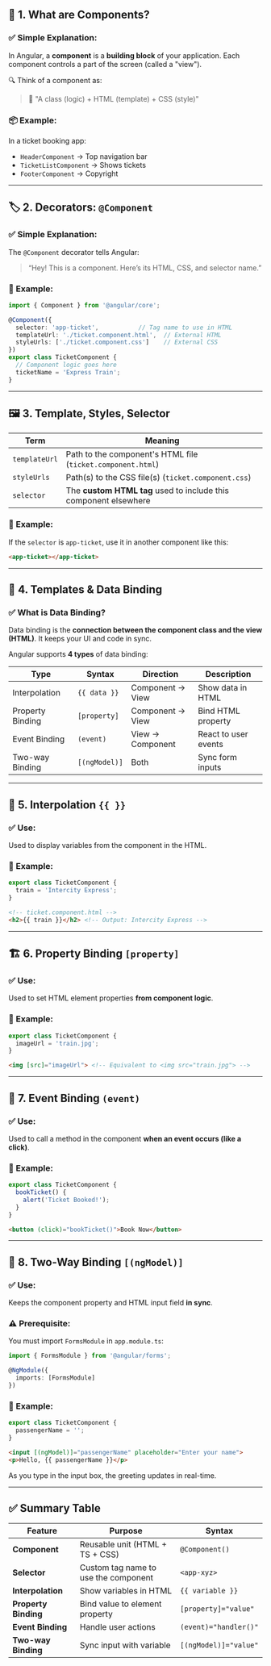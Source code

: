 ## 🧩 1. **What are Components?**

### ✅ Simple Explanation:

In Angular, a **component** is a **building block** of your application. Each component controls a part of the screen (called a "view").

🔍 Think of a component as:

> 💬 "A class (logic) + HTML (template) + CSS (style)"

### 📦 Example:

In a ticket booking app:

* `HeaderComponent` → Top navigation bar
* `TicketListComponent` → Shows tickets
* `FooterComponent` → Copyright

---

## 🏷️ 2. **Decorators: `@Component`**

### ✅ Simple Explanation:

The `@Component` decorator tells Angular:

> “Hey! This is a component. Here’s its HTML, CSS, and selector name.”

### 🧠 Example:

```ts
import { Component } from '@angular/core';

@Component({
  selector: 'app-ticket',           // Tag name to use in HTML
  templateUrl: './ticket.component.html',  // External HTML
  styleUrls: ['./ticket.component.css']    // External CSS
})
export class TicketComponent {
  // Component logic goes here
  ticketName = 'Express Train';
}
```

---

## 🖼️ 3. **Template, Styles, Selector**

| Term          | Meaning                                                          |
| ------------- | ---------------------------------------------------------------- |
| `templateUrl` | Path to the component's HTML file (`ticket.component.html`)      |
| `styleUrls`   | Path(s) to the CSS file(s) (`ticket.component.css`)              |
| `selector`    | The **custom HTML tag** used to include this component elsewhere |

### 🧠 Example:

If the `selector` is `app-ticket`, use it in another component like this:

```html
<app-ticket></app-ticket>
```

---

## 🔗 4. **Templates & Data Binding**

### ✅ What is Data Binding?

Data binding is the **connection between the component class and the view (HTML)**. It keeps your UI and code in sync.

Angular supports **4 types** of data binding:

| Type             | Syntax        | Direction        | Description          |
| ---------------- | ------------- | ---------------- | -------------------- |
| Interpolation    | `{{ data }}`  | Component → View | Show data in HTML    |
| Property Binding | `[property]`  | Component → View | Bind HTML property   |
| Event Binding    | `(event)`     | View → Component | React to user events |
| Two-way Binding  | `[(ngModel)]` | Both             | Sync form inputs     |

---

## 🧾 5. **Interpolation `{{ }}`**

### ✅ Use:

Used to display variables from the component in the HTML.

### 🧠 Example:

```ts
export class TicketComponent {
  train = 'Intercity Express';
}
```

```html
<!-- ticket.component.html -->
<h2>{{ train }}</h2> <!-- Output: Intercity Express -->
```

---

## 🏗️ 6. **Property Binding `[property]`**

### ✅ Use:

Used to set HTML element properties **from component logic**.

### 🧠 Example:

```ts
export class TicketComponent {
  imageUrl = 'train.jpg';
}
```

```html
<img [src]="imageUrl"> <!-- Equivalent to <img src="train.jpg"> -->
```

---

## 🎯 7. **Event Binding `(event)`**

### ✅ Use:

Used to call a method in the component **when an event occurs (like a click)**.

### 🧠 Example:

```ts
export class TicketComponent {
  bookTicket() {
    alert('Ticket Booked!');
  }
}
```

```html
<button (click)="bookTicket()">Book Now</button>
```

---

## 🔁 8. **Two-Way Binding `[(ngModel)]`**

### ✅ Use:

Keeps the component property and HTML input field **in sync**.

### ⚠️ Prerequisite:

You must import `FormsModule` in `app.module.ts`:

```ts
import { FormsModule } from '@angular/forms';

@NgModule({
  imports: [FormsModule]
})
```

### 🧠 Example:

```ts
export class TicketComponent {
  passengerName = '';
}
```

```html
<input [(ngModel)]="passengerName" placeholder="Enter your name">
<p>Hello, {{ passengerName }}</p>
```

As you type in the input box, the greeting updates in real-time.

---

## ✅ Summary Table

| Feature              | Purpose                              | Syntax                |
| -------------------- | ------------------------------------ | --------------------- |
| **Component**        | Reusable unit (HTML + TS + CSS)      | `@Component()`        |
| **Selector**         | Custom tag name to use the component | `<app-xyz>`           |
| **Interpolation**    | Show variables in HTML               | `{{ variable }}`      |
| **Property Binding** | Bind value to element property       | `[property]="value"`  |
| **Event Binding**    | Handle user actions                  | `(event)="handler()"` |
| **Two-way Binding**  | Sync input with variable             | `[(ngModel)]="value"` |


